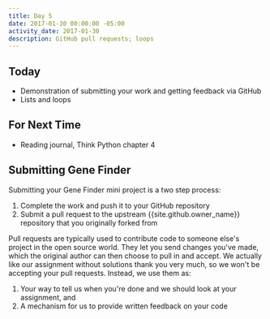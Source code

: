 ```yaml
---
title: Day 5
date: 2017-01-30 00:00:00 -05:00
activity_date: 2017-01-30
description: GitHub pull requests; loops
---
```


## Today

* Demonstration of submitting your work and getting feedback via GitHub
* Lists and loops

## For Next Time

* Reading journal, Think Python chapter 4

## Submitting Gene Finder

Submitting your Gene Finder mini project is a two step process:

1. Complete the work and push it to your GitHub repository
2. Submit a pull request to the upstream {{site.github.owner_name}} repository that you originally forked from

Pull requests are typically used to contribute code to someone else's project
in the open source world. They let you send changes you've made, which the
original author can then choose to pull in and accept. We actually like our
assignment without solutions thank you very much, so we won't be accepting
your pull requests. Instead, we use them as:

1. Your way to tell us when you're done and we should look at your assignment, and
2. A mechanism for us to provide written feedback on your code

